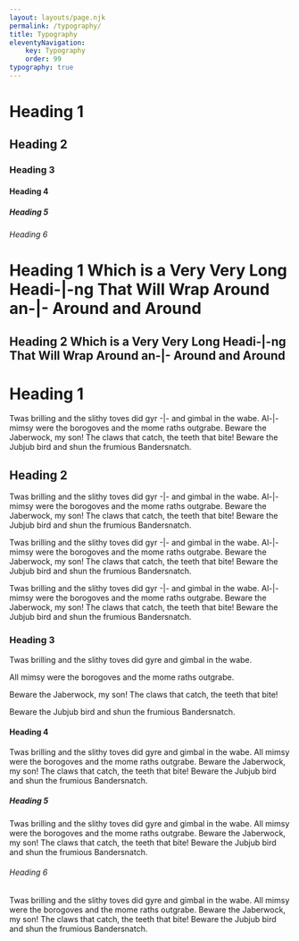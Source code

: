 ```yaml
---
layout: layouts/page.njk
permalink: /typography/
title: Typography
eleventyNavigation:
    key: Typography
    order: 99
typography: true
---
```


# Heading 1

## Heading 2

### Heading 3

#### Heading 4

##### Heading 5

###### Heading 6

# Heading 1 Which is a Very Very Long Headi-|-ng That Will Wrap Around an-|- Around and Around

## Heading 2 Which is a Very Very Long Headi-|-ng That Will Wrap Around an-|- Around and Around

# Heading 1

Twas brilling and the slithy toves did gyr -|- and gimbal in the wabe. Al-|-  mimsy were the borogoves and the mome raths outgrabe. Beware the Jaberwock, my son! The claws that catch, the teeth that bite! Beware the Jubjub bird and shun the frumious Bandersnatch.

## Heading 2

Twas brilling and the slithy toves did gyr -|- and gimbal in the wabe. Al-|-  mimsy were the borogoves and the mome raths outgrabe. Beware the Jaberwock, my son! The claws that catch, the teeth that bite! Beware the Jubjub bird and shun the frumious Bandersnatch.

Twas brilling and the slithy toves did gyr -|- and gimbal in the wabe. Al-|-  mimsy were the borogoves and the mome raths outgrabe. Beware the Jaberwock, my son! The claws that catch, the teeth that bite! Beware the Jubjub bird and shun the frumious Bandersnatch.

Twas brilling and the slithy toves did gyr -|- and gimbal in the wabe. Al-|-  mimsy were the borogoves and the mome raths outgrabe. Beware the Jaberwock, my son! The claws that catch, the teeth that bite! Beware the Jubjub bird and shun the frumious Bandersnatch.

### Heading 3

Twas brilling and the slithy toves did gyre and gimbal in the wabe.

All mimsy were the borogoves and the mome raths outgrabe.

Beware the Jaberwock, my son! The claws that catch, the teeth that bite!

Beware the Jubjub bird and shun the frumious Bandersnatch.

#### Heading 4

Twas brilling and the slithy toves did gyre and gimbal in the wabe.
All mimsy were the borogoves and the mome raths outgrabe.
Beware the Jaberwock, my son! The claws that catch, the teeth that bite!
Beware the Jubjub bird and shun the frumious Bandersnatch.

##### Heading 5

Twas brilling and the slithy toves did gyre and gimbal in the wabe.
All mimsy were the borogoves and the mome raths outgrabe.
Beware the Jaberwock, my son! The claws that catch, the teeth that bite!
Beware the Jubjub bird and shun the frumious Bandersnatch.

###### Heading 6

Twas brilling and the slithy toves did gyre and gimbal in the wabe.
All mimsy were the borogoves and the mome raths outgrabe.
Beware the Jaberwock, my son! The claws that catch, the teeth that bite!
Beware the Jubjub bird and shun the frumious Bandersnatch.

